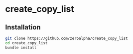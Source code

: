 # create_copy_list

## Installation
```bash
git clone https://github.com/zeroalpha/create_copy_list
cd create_copy_list
bundle install
```
